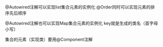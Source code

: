 
@Autowired注解可以实现list集合元素的实例化  @Order同时可以实现元素的排序先后顺序

@Autowired注解也可以实现Map集合元素的实例化  key就是生成的类名（首字母小写）  

集合的元素（实现类）要用@Component注解
